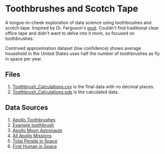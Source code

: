 # Toothbrushes and Scotch Tape
A tongue-in-cheek exploration of data science using toothbrushes and scotch tape. Inspired by Dr. Ferguson's [post](https://www.linkedin.com/posts/glenferguson_is-it-just-me-or-is-affiliate-marketing-becoming-activity-7109607461791100929-CL8M?). Couldn't find traditional clear office tape and didn't want to delve into it more, so focused on toothbrushes.

Contrived approximation dataset (low confidence) shows average household in the United States uses half the number of toothbrushes as fly in space per year.

## Files
1. [Toothbrush_Calculations.csv]() is the final data with no decimal places.
2. [Toothbrush_Calculations.ods]() is the calculated data.


## Data Sources
1. [Apollo Toothbrushes](https://www.kleenteeth.com/kleenteeth.com/blogoral-care-in-outer-space-the-curious-story-of-toothbrushes-in-space/#:~:text=The%20Apollo%2011%20missions%20include,and%20an%20additional%20dental%20floss.)
2. [Example toothbrush](https://airandspace.si.edu/collection-objects/toothbrush-apollo/nasm_A19750155000)
3. [Apollo Moon Astronauts](https://science.nasa.gov/moon/who-has-walked-on-the-moon/)
4. [All Apollo Missions](https://nssdc.gsfc.nasa.gov/planetary/lunar/apollo.html)
5. [Total People in Space](https://www.worldspaceflight.com/bios/stats.php)
6. [First Human in Space](https://www.nasa.gov/image-article/april-1961-first-human-entered-space/)